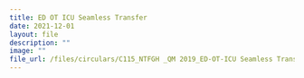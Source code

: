 ```yaml
---
title: ED OT ICU Seamless Transfer
date: 2021-12-01
layout: file
description: ""
image: ""
file_url: /files/circulars/C115_NTFGH _QM 2019_ED-OT-ICU Seamless Transfer.pdf
---
```

